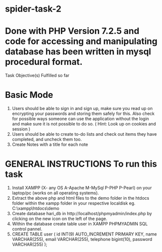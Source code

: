 # spider-task-2
# Done with PHP Version 7.2.5 and code for accessing and manipulating database has been written in mysql procedural format.
Task Objective(s) Fulfilled so far
# Basic Mode
1. Users should be able to sign in and sign up, make sure you read up on encrypting your
passwords and storing them safely for this. Also check for possible ways someone can
use the application without the login and make sure it is not possible to do so. ( Hint:
Look up on cookies and session )
2. Users should be able to create to-do lists and check out items they have completed, and
uncheck them too.
3. Create Notes with a title for each note
# GENERAL INSTRUCTIONS To run this task
1. Install XAMPP (X- any OS A-Apache M-MySql P-PHP P-Pearl) on your laptop/pc (works on all operating systems).
2. Extract the above php and html files to the demo folder in the htdocs folder within the xampp folder in your respective localdisk eg.    C:\xampp\htdocs\demo
3.  Create database hari_db in http://localhost/phpmyadmin/index.php by clicking on the new icon on the left of the page.
4.  Within the database create table user in XAMPP PHPMYADMIN SQL control pannel.
5.   CREATE TABLE user (
       id INT(9) AUTO_INCREMENT PRIMARY KEY,
       name VARCHAR(255),
       email VARCHAR(255),
       telephone bigint(10),
        password VARCHAR(255)
       );
